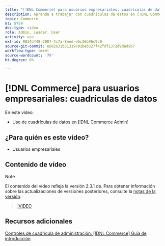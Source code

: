 ```yaml
---
title: "[!DNL Commerce] para usuarios empresariales: cuadrículas de datos"
description: Aprenda a trabajar con cuadrículas de datos en [!DNL Commerce Admin].
topic: Commerce
kt: 5759
doc-type: video
role: Admin, Leader, User
activity: use
exl-id: 9834d448-2907-4c7a-8eed-e5c36b96c9c9
source-git-commit: e8d2631b31319701beb327f42fdf1372d9dad9b7
workflow-type: tm+mt
source-wordcount: '79'
ht-degree: 0%

---
```


# [!DNL Commerce] para usuarios empresariales: cuadrículas de datos

En este vídeo:

- Uso de cuadrículas de datos en [!DNL Commerce Admin]

## ¿Para quién es este vídeo?

- Usuarios empresariales

## Contenido de vídeo

>[!NOTE]
>
>El contenido del vídeo refleja la versión 2.3.1 de. Para obtener información sobre las actualizaciones de versiones posteriores, consulte la [notas de la versión](https://experienceleague.adobe.com/docs/commerce-operations/release/notes/overview.html).

>[!VIDEO](https://video.tv.adobe.com/v/35960?quality=12&learn=on)

## Recursos adicionales

[Controles de cuadrícula de administración: [!DNL Commerce] Guía de introducción](https://experienceleague.adobe.com/docs/commerce-admin/start/admin/tools/admin-grid-controls.html)
